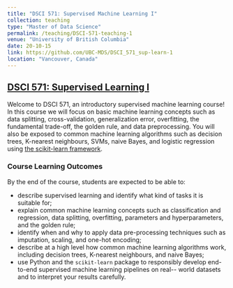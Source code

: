 ```yaml
---
title: "DSCI 571: Supervised Machine Learning I"
collection: teaching
type: "Master of Data Science"
permalink: /teaching/DSCI-571-teaching-1
venue: "University of British Columbia"
date: 20-10-15
link: https://github.com/UBC-MDS/DSCI_571_sup-learn-1
location: "Vancouver, Canada"
---
```


## [DSCI 571: Supervised Learning I](https://github.com/UBC-MDS/DSCI_571_sup-learn-1)

Welcome to DSCI 571, an  introductory supervised machine learning course! In this course we will focus on basic machine learning concepts such as data splitting, cross-validation, generalization error, overfitting, the fundamental trade-off, the golden rule, and data preprocessing. You will also be exposed to common machine learning algorithms such as decision trees, K-nearest neighbours, SVMs, naive Bayes, and logistic regression using [the scikit-learn framework](https://scikit-learn.org/stable/).

### Course Learning Outcomes    

By the end of the course, students are expected to be able to:
- describe supervised learning and identify what kind of tasks it is suitable for;
- explain common machine learning concepts such as classification and regression, data splitting, overfitting, parameters and hyperparameters, and the golden rule;
- identify when and why to apply data pre-processing techniques such as imputation, scaling, and one-hot encoding;
- describe at a high level how common machine learning algorithms work, including decision trees, K-nearest neighbours, and naive Bayes;
- use Python and the `scikit-learn` package to responsibly develop end-to-end supervised machine learning pipelines on real-- world datasets and to interpret your results carefully.
